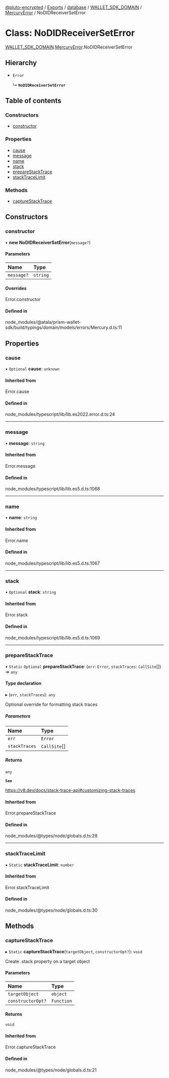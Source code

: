 [@pluto-encrypted](../README.md) / [Exports](../modules.md) / [database](../modules/database.md) / [WALLET\_SDK\_DOMAIN](../modules/database.WALLET_SDK_DOMAIN.md) / [MercuryError](../modules/database.WALLET_SDK_DOMAIN.MercuryError.md) / NoDIDReceiverSetError

# Class: NoDIDReceiverSetError

[WALLET\_SDK\_DOMAIN](../modules/database.WALLET_SDK_DOMAIN.md).[MercuryError](../modules/database.WALLET_SDK_DOMAIN.MercuryError.md).NoDIDReceiverSetError

## Hierarchy

- `Error`

  ↳ **`NoDIDReceiverSetError`**

## Table of contents

### Constructors

- [constructor](database.WALLET_SDK_DOMAIN.MercuryError.NoDIDReceiverSetError.md#constructor)

### Properties

- [cause](database.WALLET_SDK_DOMAIN.MercuryError.NoDIDReceiverSetError.md#cause)
- [message](database.WALLET_SDK_DOMAIN.MercuryError.NoDIDReceiverSetError.md#message)
- [name](database.WALLET_SDK_DOMAIN.MercuryError.NoDIDReceiverSetError.md#name)
- [stack](database.WALLET_SDK_DOMAIN.MercuryError.NoDIDReceiverSetError.md#stack)
- [prepareStackTrace](database.WALLET_SDK_DOMAIN.MercuryError.NoDIDReceiverSetError.md#preparestacktrace)
- [stackTraceLimit](database.WALLET_SDK_DOMAIN.MercuryError.NoDIDReceiverSetError.md#stacktracelimit)

### Methods

- [captureStackTrace](database.WALLET_SDK_DOMAIN.MercuryError.NoDIDReceiverSetError.md#capturestacktrace)

## Constructors

### constructor

• **new NoDIDReceiverSetError**(`message?`)

#### Parameters

| Name | Type |
| :------ | :------ |
| `message?` | `string` |

#### Overrides

Error.constructor

#### Defined in

node_modules/@atala/prism-wallet-sdk/build/typings/domain/models/errors/Mercury.d.ts:11

## Properties

### cause

• `Optional` **cause**: `unknown`

#### Inherited from

Error.cause

#### Defined in

node_modules/typescript/lib/lib.es2022.error.d.ts:24

___

### message

• **message**: `string`

#### Inherited from

Error.message

#### Defined in

node_modules/typescript/lib/lib.es5.d.ts:1068

___

### name

• **name**: `string`

#### Inherited from

Error.name

#### Defined in

node_modules/typescript/lib/lib.es5.d.ts:1067

___

### stack

• `Optional` **stack**: `string`

#### Inherited from

Error.stack

#### Defined in

node_modules/typescript/lib/lib.es5.d.ts:1069

___

### prepareStackTrace

▪ `Static` `Optional` **prepareStackTrace**: (`err`: `Error`, `stackTraces`: `CallSite`[]) => `any`

#### Type declaration

▸ (`err`, `stackTraces`): `any`

Optional override for formatting stack traces

##### Parameters

| Name | Type |
| :------ | :------ |
| `err` | `Error` |
| `stackTraces` | `CallSite`[] |

##### Returns

`any`

**`See`**

https://v8.dev/docs/stack-trace-api#customizing-stack-traces

#### Inherited from

Error.prepareStackTrace

#### Defined in

node_modules/@types/node/globals.d.ts:28

___

### stackTraceLimit

▪ `Static` **stackTraceLimit**: `number`

#### Inherited from

Error.stackTraceLimit

#### Defined in

node_modules/@types/node/globals.d.ts:30

## Methods

### captureStackTrace

▸ `Static` **captureStackTrace**(`targetObject`, `constructorOpt?`): `void`

Create .stack property on a target object

#### Parameters

| Name | Type |
| :------ | :------ |
| `targetObject` | `object` |
| `constructorOpt?` | `Function` |

#### Returns

`void`

#### Inherited from

Error.captureStackTrace

#### Defined in

node_modules/@types/node/globals.d.ts:21
